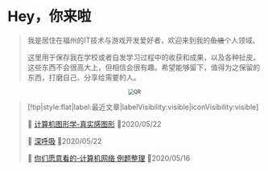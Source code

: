 # Hey，你来啦
> 我是居住在福州的IT技术与游戏开发爱好者，欢迎来到我的~~鱼塘~~个人领域。
>
> 这里用于保存我在学校或者自发学习过程中的收获和成果，以及各种扯皮。这些东西不会很高大上，但相信会很有趣。希望能够留下，值得为之保留的东西，打磨自己、分享给需要的人。

<div style="text-align:center;">
	<img src="https://i.loli.net/2020/03/16/5fkUipJE4dB92mz.png" alt="QR" style="zoom:70%;"/>
</div>


> [!tip|style:flat|label:最近文章|labelVisibility:visible|iconVisibility:visible]
>
> 📃 [计算机图形学-真实感图形](/zh-cn/graphics/10.真实感图形学.md) 📅2020/05/22
>
> 📃 [深呼吸](/zh-cn/chat/深呼吸.md) 📅2020/05/22
>
> 📃 [你们愿意看的-计算机网络 例题整理](/zh-cn/network/你们更愿意看的.md) 📅2020/05/16
>